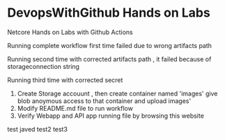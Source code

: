 # DevopsWithGithub Hands on Labs
 Netcore Hands on Labs with Github Actions

Running complete workflow first time failed due to wrong artifacts path

Running second time with corrected artifacts path , it failed because of storageconnection string 

Running third time with corrected secret


1. Create Storage accouunt , then create container named 'images' give blob anoymous access to that container and upload images'
2. Modify README.md file to run workflow
3. Verify Webapp and API app running file by browsing this website

test javed
test2
test3

